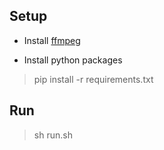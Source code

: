 ## Setup

- Install [ffmpeg]([ffmpeg](https://www.ffmpeg.org/download.html#build-mac))
  
- Install python packages
> pip install -r requirements.txt


## Run

> sh run.sh